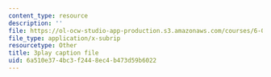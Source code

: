 ```yaml
---
content_type: resource
description: ''
file: https://ol-ocw-studio-app-production.s3.amazonaws.com/courses/6-006-introduction-to-algorithms-fall-2011/6a510e374bc3f2448ec4b473d59b6022_QFcyt8fgQMU.srt
file_type: application/x-subrip
resourcetype: Other
title: 3play caption file
uid: 6a510e37-4bc3-f244-8ec4-b473d59b6022
---
```

